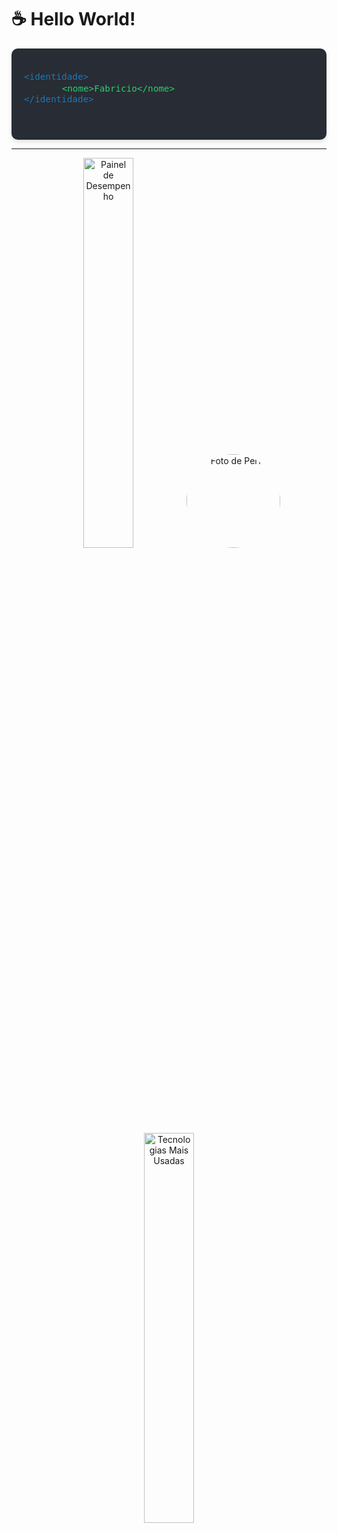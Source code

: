 # ☕ Hello World! 

<div style="background-color: #282c34; padding: 20px; border-radius: 10px; max-width: 500px; margin: auto; font-family: 'Courier New', monospace; color: #fff; box-shadow: 0 4px 6px rgba(0, 0, 0, 0.1);">
  <pre style="font-size: 1.2em; white-space: pre-wrap; word-wrap: break-word;">
<code style="color: #1f77b4;">&lt;identidade&gt;</code>
      <code style="color: #2ecc71;">&lt;nome&gt;Fabricio&lt;/nome&gt;</code>
<code style="color: #1f77b4;">&lt;/identidade&gt;</code>
  </pre>
</div>

***

<p align="center">
  <!-- Painel de Desempenho -->
  <img src="https://github-readme-stats.vercel.app/api?username=Techi-fl&show_icons=true&theme=tokyonight" alt="Painel de Desempenho" width="40%">
  
  <!-- Foto de Perfil -->
  <img src="https://github.com/Techi-fl.png" alt="Foto de Perfil" width="150px" style="border-radius: 50%; margin: 0 20px;">
  
  <!-- Tecnologias Mais Usadas -->
  <img src="https://github-readme-stats.vercel.app/api/top-langs/?username=Techi-fl&layout=compact&theme=merko" alt="Tecnologias Mais Usadas" width="40%">
</p>
